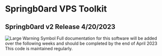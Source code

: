# Springb0ard VPS Toolkit
## Springb0ard v2 Release 4/20/2023

<picture>
 <source media="(prefers-color-scheme: dark)" srcset="https://media.treyark.com/wp-content/uploads/2023/04/Slide1.jpg">
 <source media="(prefers-color-scheme: light)" srcset="https://media.treyark.com/wp-content/uploads/2023/04/Slide1.jpg">
 <img alt="Large Warning Symbol" src="https://media.treyark.com/wp-content/uploads/2023/04/Slide1.jpg">
</picture>
Full documentation for this software will be added over the following weeks and should be completed by the end of April 2023
This code is maintained regularly.